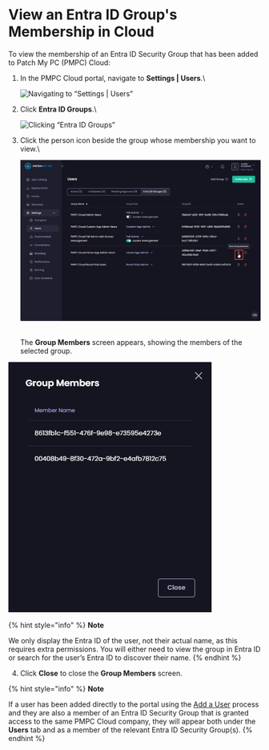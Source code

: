 # View an Entra ID Group's Membership in Cloud

To view the membership of an Entra ID Security Group that has been added to Patch My PC (PMPC) Cloud:

1.  In the PMPC Cloud portal, navigate to **Settings | Users**.\


    ![Navigating to “Settings | Users”](/_images/image%20%28350%29.png "Navigating to \"Settings | Users\"")


2.  Click **Entra ID Groups**.\


    ![Clicking “Entra ID Groups”](/_images/image%20%28351%29.png "Clicking \"Entra ID Groups\"")


3.  Click the person icon beside the group whose membership you want to view.\


    ![Clicking the person icon beside the group whose membership you want to view](/_images/image%20%28352%29.png "Clicking the person icon beside the group whose membership you want to view")

    \
    The **Group Members** screen appears, showing the members of the selected group.

![&#x22;Group Members&#x22; screen](/_images/image%20%28349%29.png "&#x22;Group Members&#x22; screen")

{% hint style="info" %}
**Note**

We only display the Entra ID of the user, not their actual name, as this requires extra permissions. You will either need to view the group in Entra ID or search for the user’s Entra ID to discover their name.
{% endhint %}

4. Click **Close** to close the **Group Members** screen.

{% hint style="info" %}
**Note**

If a user has been added directly to the portal using the [Add a User](../add-a-cloud-user.md) process and they are also a member of an Entra ID Security Group that is granted access to the same PMPC Cloud company, they will appear both under the **Users** tab and as a member of the relevant  Entra ID Security Group(s).
{% endhint %}
